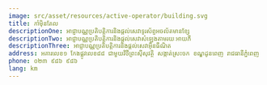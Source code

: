 ```yaml
---
image: src/asset/resources/active-operator/building.svg
title: កាំម៉ិនតែល
descriptionOne: អាជ្ញាបណ្ណប្រតិបត្តិការនិងផ្តល់សេវាទូរស័ព្ទអចល័តមានខ្សែ
descriptionTwo: អាជ្ញាបណ្ណប្រតិបត្តិការនិងផ្តល់សេវាសំឡេងតាមរយៈអាយភី
descriptionThree: អាជ្ញាបណ្ណប្រតិបត្តិការនិងផ្តល់សេវាអ៊ីនធឺណិត
address: អគារលេខ១ កែងផ្លូវលេខ៨៨ ជាមួយវិថីព្រះស៊ីសុវត្ថិ សង្កាត់ស្រះចក ខណ្ឌដូនពេញ រាជធានីភ្នំពេញ
phone: ០២៣ ៩៨៦ ៩៨៦
lang: km
---
```

